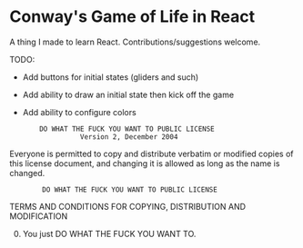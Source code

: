 Conway's Game of Life in React
==============================

A thing I made to learn React. Contributions/suggestions welcome.

TODO:

+ Add buttons for initial states (gliders and such)
+ Add ability to draw an initial state then kick off the game
+ Add ability to configure colors
        
        
          DO WHAT THE FUCK YOU WANT TO PUBLIC LICENSE 
                    Version 2, December 2004 

 Everyone is permitted to copy and distribute verbatim or modified 
 copies of this license document, and changing it is allowed as long 
 as the name is changed. 

            DO WHAT THE FUCK YOU WANT TO PUBLIC LICENSE 
   TERMS AND CONDITIONS FOR COPYING, DISTRIBUTION AND MODIFICATION 

  0. You just DO WHAT THE FUCK YOU WANT TO.
